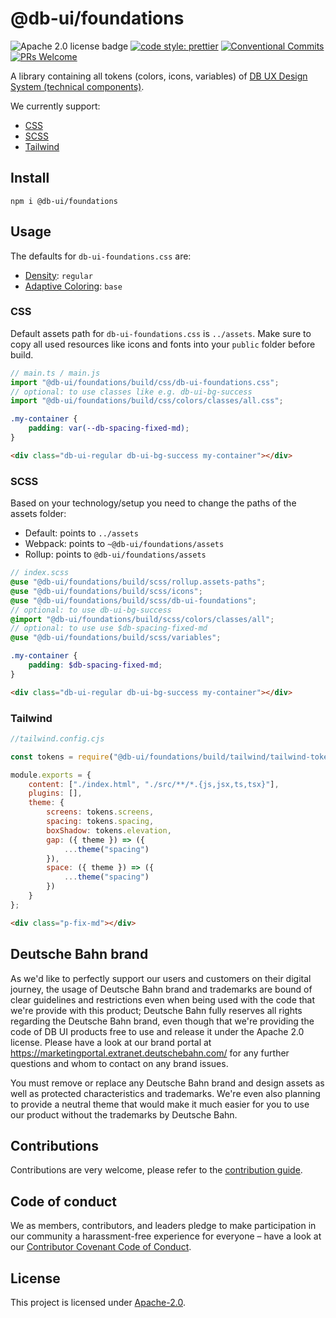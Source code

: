 # @db-ui/foundations

![Apache 2.0 license badge](https://img.shields.io/badge/License-Apache_2.0-blue.svg)
[![code style: prettier](https://img.shields.io/badge/code_style-prettier-ff69b4.svg?style=flat-square)](https://github.com/prettier/prettier)
[![Conventional Commits](https://img.shields.io/badge/Conventional%20Commits-1.0.0-yellow.svg)](https://conventionalcommits.org)
[![PRs Welcome](https://img.shields.io/badge/PRs-welcome-brightgreen.svg?style=flat-square)](https://makeapullrequest.com)

A library containing all tokens (colors, icons, variables) of [DB UX Design System (technical components)](https://github.com/db-ui/mono).

We currently support:

-   [CSS](https://db-ui.github.io/mono/review/main/foundations/readme?current=css)
-   [SCSS](https://db-ui.github.io/mono/review/main/foundations/readme?current=scss)
-   [Tailwind](https://db-ui.github.io/mono/review/main/foundations/readme?current=tailwind)

## Install

`npm i @db-ui/foundations`

## Usage

The defaults for `db-ui-foundations.css` are:

-   [Density](https://marketingportal.extranet.deutschebahn.com/marketingportal/Design-Anwendungen/db-ux-design-system-v3/principles/densities): `regular`
-   [Adaptive Coloring](https://marketingportal.extranet.deutschebahn.com/marketingportal/Design-Anwendungen/db-ux-design-system-v3/principles/adaptive-styles): `base`

### CSS

Default assets path for `db-ui-foundations.css` is `../assets`. Make sure to copy all used resources like icons and fonts into your `public` folder before build.

```ts
// main.ts / main.js
import "@db-ui/foundations/build/css/db-ui-foundations.css";
// optional: to use classes like e.g. db-ui-bg-success
import "@db-ui/foundations/build/css/colors/classes/all.css";
```

```css
.my-container {
	padding: var(--db-spacing-fixed-md);
}
```

```html
<div class="db-ui-regular db-ui-bg-success my-container"></div>
```

### SCSS

Based on your technology/setup you need to change the paths of the assets folder:

-   Default: points to `../assets`
-   Webpack: points to `~@db-ui/foundations/assets`
-   Rollup: points to `@db-ui/foundations/assets`

```scss
// index.scss
@use "@db-ui/foundations/build/scss/rollup.assets-paths";
@use "@db-ui/foundations/build/scss/icons";
@use "@db-ui/foundations/build/scss/db-ui-foundations";
// optional: to use db-ui-bg-success
@import "@db-ui/foundations/build/scss/colors/classes/all";
// optional: to use use $db-spacing-fixed-md
@use "@db-ui/foundations/build/scss/variables";

.my-container {
	padding: $db-spacing-fixed-md;
}
```

```html
<div class="db-ui-regular db-ui-bg-success my-container"></div>
```

### Tailwind

```javascript
//tailwind.config.cjs

const tokens = require("@db-ui/foundations/build/tailwind/tailwind-tokens.json");

module.exports = {
	content: ["./index.html", "./src/**/*.{js,jsx,ts,tsx}"],
	plugins: [],
	theme: {
		screens: tokens.screens,
		spacing: tokens.spacing,
		boxShadow: tokens.elevation,
		gap: ({ theme }) => ({
			...theme("spacing")
		}),
		space: ({ theme }) => ({
			...theme("spacing")
		})
	}
};
```

```html
<div class="p-fix-md"></div>
```

## Deutsche Bahn brand

As we'd like to perfectly support our users and customers on their digital journey, the usage of Deutsche Bahn brand and trademarks are bound of clear guidelines and restrictions even when being used with the code that we're provide with this product; Deutsche Bahn fully reserves all rights regarding the Deutsche Bahn brand, even though that we're providing the code of DB UI products free to use and release it under the Apache 2.0 license.
Please have a look at our brand portal at <https://marketingportal.extranet.deutschebahn.com/> for any further questions and whom to contact on any brand issues.

You must remove or replace any Deutsche Bahn brand and design assets as well as protected characteristics and trademarks. We're even also planning to provide a neutral theme that would make it much easier for you to use our product without the trademarks by Deutsche Bahn.

## Contributions

Contributions are very welcome, please refer to the [contribution guide](https://github.com/db-ui/mono/blob/main/CONTRIBUTING.md).

## Code of conduct

We as members, contributors, and leaders pledge to make participation in our
community a harassment-free experience for everyone – have a look at our [Contributor Covenant Code of Conduct](https://github.com/db-ui/mono/blob/main/CODE-OF-CONDUCT.md).

## License

This project is licensed under [Apache-2.0](LICENSE).
